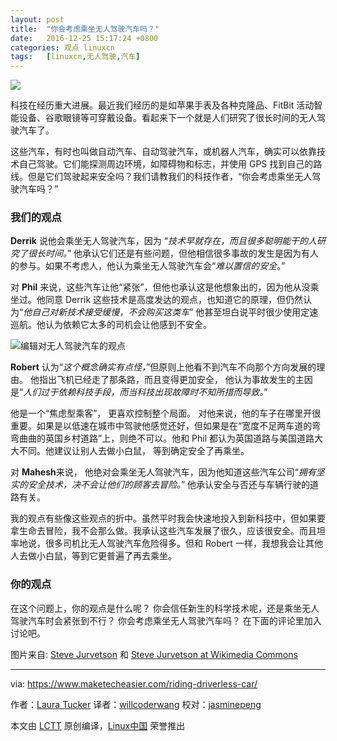 ```yaml
---
layout: post
title:	"你会考虑乘坐无人驾驶汽车吗？"
date:	2016-12-25 15:17:24 +0800 
categories:	观点 linuxcn 
tags:	[linuxcn,无人驾驶,汽车]
---
```



![](/Asserts/Images//attachment/album/201612/25/151613tujn1f9upuzzujgb.jpg)


科技在经历重大进展。最近我们经历的是如苹果手表及各种克隆品、FitBit 活动智能设备、谷歌眼镜等可穿戴设备。看起来下一个就是人们研究了很长时间的无人驾驶汽车了。


这些汽车，有时也叫做自动汽车、自动驾驶汽车，或机器人汽车，确实可以依靠技术自己驾驶。它们能探测周边环境，如障碍物和标志，并使用 GPS 找到自己的路线。但是它们驾驶起来安全吗？我们请教我们的科技作者，“你会考虑乘坐无人驾驶汽车吗？”


### 我们的观点


**Derrik** 说他会乘坐无人驾驶汽车，因为 “*技术早就存在，而且很多聪明能干的人研究了很长时间。*” 他承认它们还是有些问题，但他相信很多事故的发生是因为有人的参与。如果不考虑人，他认为乘坐无人驾驶汽车会“*难以置信的安全*。”


对 **Phil** 来说，这些汽车让他“紧张”，但他也承认这是他想象出的，因为他从没乘坐过。他同意 Derrik 这些技术是高度发达的观点，也知道它的原理，但仍然认为“*他自己对新技术接受缓慢，不会购买这类车*” 他甚至坦白说平时很少使用定速巡航。他认为依赖它太多的司机会让他感到不安全。


![编辑对无人驾驶汽车的观点](/Asserts/Images//attachment/album/201612/25/151635ulalzp7iwgao9jme.jpg)


**Robert** 认为“*这个概念确实有点怪，*”但原则上他看不到汽车不向那个方向发展的理由。 他指出飞机已经走了那条路，而且变得更加安全， 他认为事故发生的主因是“*人们过于依赖科技手段，而当科技出现故障时不知所措而导致。*”


他是一个“焦虑型乘客”， 更喜欢控制整个局面。 对他来说，他的车子在哪里开很重要。如果是以低速在城市中驾驶他感觉还好，但如果是在“宽度不足两车道的弯弯曲曲的英国乡村道路”上，则绝不可以。他和 Phil 都认为英国道路与美国道路大大不同。他建议让别人去做小白鼠， 等到确定安全了再乘坐。


对 **Mahesh**来说， 他绝对会乘坐无人驾驶汽车，因为他知道这些汽车公司“*拥有坚实的安全技术，决不会让他们的顾客去冒险。*” 他承认安全与否还与车辆行驶的道路有关。


我的观点有些像这些观点的折中。虽然平时我会快速地投入到新科技中，但如果要拿生命去冒险，我不会那么做。我承认这些汽车发展了很久，应该很安全。而且坦率地说，很多司机比无人驾驶汽车危险得多。但和 Robert 一样，我想我会让其他人去做小白鼠，等到它更普遍了再去乘坐。


### 你的观点


在这个问题上，你的观点是什么呢？ 你会信任新生的科学技术呢，还是乘坐无人驾驶汽车时会紧张到不行？ 你会考虑乘坐无人驾驶汽车吗？ 在下面的评论里加入讨论吧。


图片来自: [Steve Jurvetson](https://commons.m.wikimedia.org/wiki/File:Jurvetson_Google_driverless_car_trimmed.jpg) 和 [Steve Jurvetson at Wikimedia Commons](https://commons.m.wikimedia.org/wiki/File:Inside_the_Google_RoboCar_today_with_PlanetLabs.jpg)




---


via: <https://www.maketecheasier.com/riding-driverless-car/>


作者：[Laura Tucker](https://www.maketecheasier.com/author/lauratucker/) 译者：[willcoderwang](https://github.com/willcoderwang) 校对：[jasminepeng](https://github.com/jasminepeng)


本文由 [LCTT](https://github.com/LCTT/TranslateProject) 原创编译，[Linux中国](https://linux.cn/) 荣誉推出
